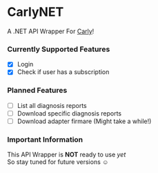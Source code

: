 # CarlyNET
A .NET API Wrapper For [Carly](https://www.mycarly.com/)!

### Currently Supported Features
- [X] Login
- [X] Check if user has a subscription

### Planned Features
- [ ] List all diagnosis reports
- [ ] Download specific diagnosis reports
- [ ] Download adapter firmare (Might take a while!)

### Important Information
This API Wrapper is **NOT** ready to use _yet_<br>
So stay tuned for future versions ☺️

